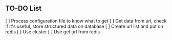 ## TO-DO List

[ ] Process configuration file to know what to get
[ ] Get data from url, check if it's useful, store structured data on database
[ ] Create url list and put on redis
[ ] Use cluster
[ ] Use get url from redis

